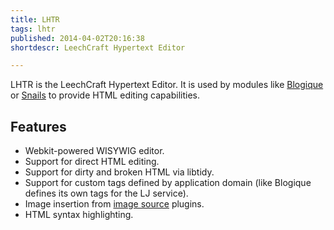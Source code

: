 ```yaml
---
title: LHTR
tags: lhtr
published: 2014-04-02T20:16:38
shortdescr: LeechCraft Hypertext Editor

---
```


LHTR is the LeechCraft Hypertext Editor. It is used by modules like
[Blogique](/plugins-blogique) or [Snails](/plugins-snails) to provide
HTML editing capabilities.

Features
--------

- Webkit-powered WISYWIG editor.
- Support for direct HTML editing.
- Support for dirty and broken HTML via libtidy.
- Support for custom tags defined by application domain (like Blogique
  defines its own tags for the LJ service).
- Image insertion from [image source](/concepts-image-source) plugins.
- HTML syntax highlighting.
